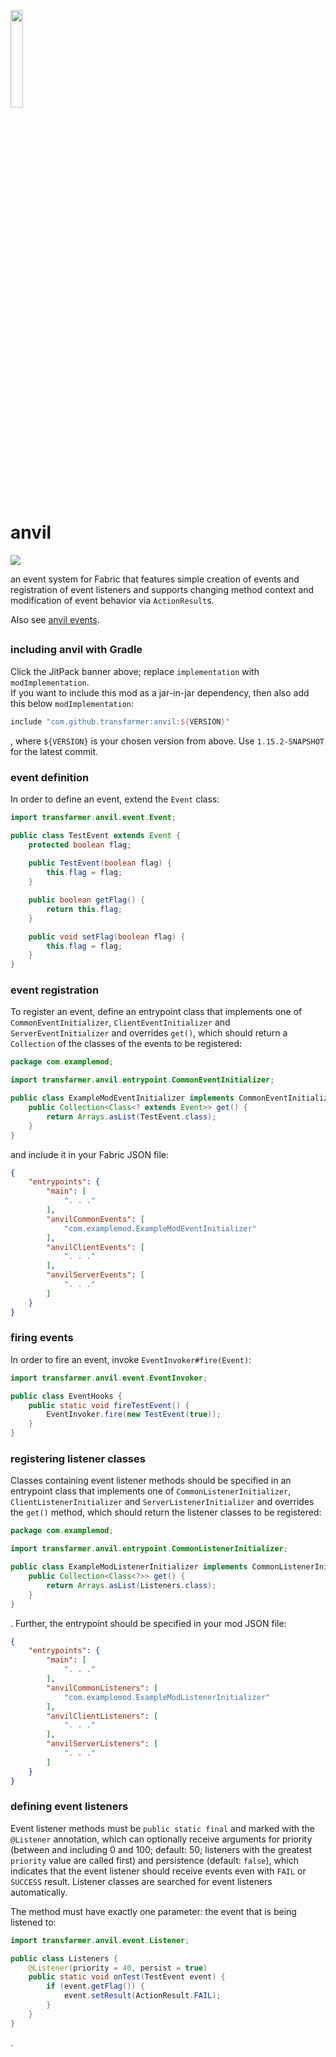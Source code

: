 <img src="https://raw.githubusercontent.com/user11681/anvil/1.15.2/src/main/resources/assets/anvil/icon.png" width="20%"></img>

# anvil

[![](https://jitpack.io/v/transfarmer/anvil.svg)](https://jitpack.io/#transfarmer/anvil)

an event system for Fabric that features simple creation of events and registration of event listeners
and supports changing method context and modification of event behavior via `ActionResult`s.

Also see [anvil events](https://github.com/transfarmer/anvilevents).

##
### including anvil with Gradle
Click the JitPack banner above; replace `implementation` with `modImplementation`.<br>
If you want to include this mod as a jar-in-jar dependency, then also add this below `modImplementation`:
```groovy
include "com.github.transfarmer:anvil:${VERSION}"
```
, where `${VERSION}` is your chosen version from above. Use `1.15.2-SNAPSHOT` for the latest commit.

### event definition
In order to define an event, extend the `Event` class:
```java
import transfarmer.anvil.event.Event;

public class TestEvent extends Event {
    protected boolean flag;
    
    public TestEvent(boolean flag) {
        this.flag = flag;
    }

    public boolean getFlag() {
        return this.flag;
    }

    public void setFlag(boolean flag) {
        this.flag = flag;
    }
}
```

### event registration
To register an event, define an entrypoint class that implements one of 
`CommonEventInitializer`, `ClientEventInitializer` and `ServerEventInitializer`
and overrides `get()`, which should return a `Collection` of the classes of the events to be registered:
```java
package com.examplemod;

import transfarmer.anvil.entrypoint.CommonEventInitializer;

public class ExampleModEventInitializer implements CommonEventInitializer {
    public Collection<Class<? extends Event>> get() {
        return Arrays.asList(TestEvent.class);
    }   
}
```
and include it in your Fabric JSON file:
```json
{
    "entrypoints": {
        "main": [
            ". . ."
        ],
        "anvilCommonEvents": [
            "com.examplemod.ExampleModEventInitializer"
        ],
        "anvilClientEvents": [
            ". . ."
        ],
        "anvilServerEvents": [
            ". . ."
        ]
    }
}
```

### firing events
In order to fire an event, invoke `EventInvoker#fire(Event)`:
```java
import transfarmer.anvil.event.EventInvoker;

public class EventHooks {
    public static void fireTestEvent() {
        EventInvoker.fire(new TestEvent(true));
    }
}
```

### registering listener classes
Classes containing event listener methods should be specified in an entrypoint class that implements one of
`CommonListenerInitializer`, `ClientListenerInitializer` and `ServerListenerInitializer`
and overrides the `get()` method, which should return the listener classes to be registered:
```java
package com.examplemod;

import transfarmer.anvil.entrypoint.CommonListenerInitializer;

public class ExampleModListenerInitializer implements CommonListenerInitializer {
    public Collection<Class<?>> get() {
        return Arrays.asList(Listeners.class);
    }   
}
```
. Further, the entrypoint should be specified in your mod JSON file:
```json
{
    "entrypoints": {
        "main": [
            ". . ."
        ],
        "anvilCommonListeners": [
            "com.examplemod.ExampleModListenerInitializer"
        ],
        "anvilClientListeners": [
            ". . ."
        ],
        "anvilServerListeners": [
            ". . ."
        ]           
    }
}
```

### defining event listeners
Event listener methods must be `public static final` and marked with the `@Listener` annotation,
which can optionally receive arguments for priority
(between and including 0 and 100; default: 50; listeners with the greatest `priority` value are called first)
and persistence (default: `false`), which indicates that the event listener should receive events
even with `FAIL` or `SUCCESS` result. Listener classes are searched for event listeners automatically.

The method must have exactly one parameter: the event that is being listened to:
```java
import transfarmer.anvil.event.Listener;

public class Listeners {
    @Listener(priority = 40, persist = true)
    public static void onTest(TestEvent event) {
        if (event.getFlag()) {
            event.setResult(ActionResult.FAIL);
        }
    }
}
```
.
